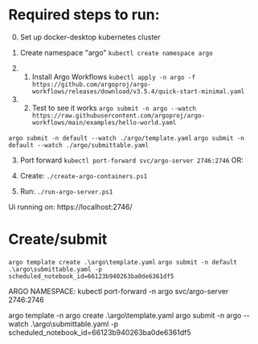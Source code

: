 # Required steps to run:
0. Set up docker-desktop kubernetes cluster

1. Create namespace "argo"
`kubectl create namespace argo`

2. 1. Install Argo Workflows
`kubectl apply -n argo -f https://github.com/argoproj/argo-workflows/releases/download/v3.5.4/quick-start-minimal.yaml`

2. 2. Test to see it works
`argo submit -n argo --watch https://raw.githubusercontent.com/argoproj/argo-workflows/main/examples/hello-world.yaml`

`argo submit -n default --watch ./argo/template.yaml`
`argo submit -n default --watch ./argo/submittable.yaml`

3. Port forward
`kubectl port-forward svc/argo-server 2746:2746`
OR:

0. Create:
`./create-argo-containers.ps1`

1. Run:
`./run-argo-server.ps1`

Ui running on: https://localhost:2746/

# Create/submit

`argo template create .\argo\template.yaml`
`argo submit -n default .\argo\submittable.yaml -p scheduled_notebook_id=66123b940263ba0de6361df5`

ARGO NAMESPACE:
kubectl port-forward -n argo svc/argo-server 2746:2746

argo template -n argo create .\argo\template.yaml
argo submit -n argo --watch .\argo\submittable.yaml -p scheduled_notebook_id=66123b940263ba0de6361df5
